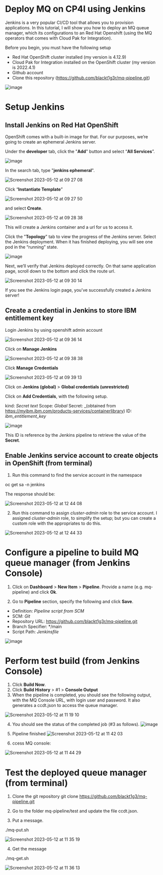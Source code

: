 # Deploy MQ on CP4I using Jenkins
Jenkins is a very popular CI/CD tool that allows you to provision applications. In this tutorial, I will show you how to deploy an MQ queue manager, which its configurations to an Red Hat Openshift (using the MQ operators that comes with Cloud Pak for Integration).

Before you begin, you must have the following setup
- Red Hat OpenShift cluster installed (my version is 4.12.9)
- Cloud Pak for Integration installed on the OpenShift cluster (my version is 2022.4.1)
- Github account
- Clone this repository (https://github.com/blackt1g3r/mq-pipeline.git)

![image](https://github.com/blackt1g3r/mq-pipeline/assets/14035593/9e0395dc-73b5-490b-9e29-be4dde81f650)

# Setup Jenkins 
## Install Jenkins on Red Hat OpenShift

OpenShift comes with a built-in image for that. For our purposes, we’re going to create an ephemeral Jenkins server.

Under the **developer** tab, click the "**Add**" button and select “**All Services**”.

![image](https://github.com/blackt1g3r/mq-pipeline/assets/14035593/7b49a0cc-67ba-475f-8710-b6c0790ad415)

In the search tab, type "**jenkins ephemeral**".

![Screenshot 2023-05-12 at 09 27 08](https://github.com/blackt1g3r/mq-pipeline/assets/14035593/125ba879-9eb2-4424-9532-d3d7d652afb6)

Click  “**Instantiate Template**”

![Screenshot 2023-05-12 at 09 27 50](https://github.com/blackt1g3r/mq-pipeline/assets/14035593/43647e95-5b8b-4054-a961-747478e97f21)

and select **Create**.

![Screenshot 2023-05-12 at 09 28 38](https://github.com/blackt1g3r/mq-pipeline/assets/14035593/29507fc8-f893-4cc3-b625-758a361454e8)

This will create a Jenkins container and a url for us to access it.

Click the "**Topology**" tab to view the progress of the Jenkins server. Select the Jenkins deployment. When it has finished deploying, you will see one pod in the “running” state.

![image](https://github.com/blackt1g3r/mq-pipeline/assets/14035593/81910d00-d47c-4425-9154-9d72250b4582)

Next, we’ll verify that Jenkins deployed correctly. On that same application page, scroll down to the bottom and click the route url.

![Screenshot 2023-05-12 at 09 30 14](https://github.com/blackt1g3r/mq-pipeline/assets/14035593/b60adc80-93ba-40e7-938c-0d9acf87d2f2)

If you see the Jenkins login page, you've successfully created a Jenkins server!

## Create a credential in Jenkins to store IBM entitlement key
Login Jenkins by using openshift admin account

![Screenshot 2023-05-12 at 09 36 14](https://github.com/blackt1g3r/mq-pipeline/assets/14035593/ec49dfdf-c155-4678-ab9c-f9993b08b6a2)

Click on **Manage Jenkins** 

![Screenshot 2023-05-12 at 09 38 38](https://github.com/blackt1g3r/mq-pipeline/assets/14035593/568bee1a-3afb-4b45-b0e2-f23974215d13)

Click **Manage Credentials**

![Screenshot 2023-05-12 at 09 39 13](https://github.com/blackt1g3r/mq-pipeline/assets/14035593/f4eb5f08-447b-4d1b-aef2-9a0600f667e0)

Click on **Jenkins (global)** > **Global credentials (unrestricted)**

Click on **Add Credentials**, with the following setup.

kind: _Secret text_
Scope: _Global_
Secret: _(obtained from https://myibm.ibm.com/products-services/containerlibrary)
ID: _ibm_entitlement_key_

![image](https://github.com/blackt1g3r/mq-pipeline/assets/14035593/966b32ca-0e0f-48c5-8c13-8a7edac9fcc0)

This ID is reference by the Jenkins pipeline to retrieve the value of the **Secret**.

## Enable Jenkins service account to create objects in OpenShift (from terminal)

1. Run this command to find the service account in the namespace

oc get sa -n jenkins

The response should be:

![Screenshot 2023-05-12 at 12 44 08](https://github.com/blackt1g3r/mq-pipeline/assets/14035593/9e49e1cd-77d8-49cc-bfad-59639872155d)

2. Run this command to assign _cluster-admin_ role to the service account. I assigned _cluster-admin_ role, to simplify the setup; but you can create a custom role with the appropriates to do this.

![Screenshot 2023-05-12 at 12 44 33](https://github.com/blackt1g3r/mq-pipeline/assets/14035593/4b5fcf24-e025-4f98-83c8-cfe348bf43cb)


# Configure a pipeline to build MQ queue manager (from Jenkins Console)

1. Click on **Dashboard** > **New Item** > **Pipeline**. Provide a name (e.g. mq-pipeline) and click **Ok**.

2. Go to **Pipeline** section, specify the following and click **Save**.
- Definition: _Pipeline script from SCM_
- SCM: _Git_
- Repository URL: https://github.com/blackt1g3r/mq-pipeline.git
- Branch Specifier: */main
- Script Path: _Jenkinsfile_

![image](https://github.com/blackt1g3r/mq-pipeline/assets/14035593/db9f3799-7bac-49ca-8fb6-efbcf8ce4948)

# Perform test build (from Jenkins Console)

1. Click **Build Now**.
2. Click **Build History** > #1 > **Console Output**
3. When the pipeline is completed, you should see the following output, with the MQ Console URL, with login user and password. It also generates a ccdt.json to access the queue manager.

![Screenshot 2023-05-12 at 11 19 10](https://github.com/blackt1g3r/mq-pipeline/assets/14035593/cda82f2a-b55a-4a4f-8c43-826c7c6259d7)

4. You should see the status of the completed job (#3 as follows).
![image](https://github.com/blackt1g3r/mq-pipeline/assets/14035593/27eb3372-7793-440a-86ee-5859d27d7cd2)

5. Pipeline finished
![Screenshot 2023-05-12 at 11 42 03](https://github.com/blackt1g3r/mq-pipeline/assets/14035593/c9398397-ed9c-48d7-b103-b7117bfa62f7)

6. ccess MQ console:

![Screenshot 2023-05-12 at 11 44 29](https://github.com/blackt1g3r/mq-pipeline/assets/14035593/d6b9c380-c839-428b-b7a3-32e3d54e6b19)

# Test the deployed queue manager (from terminal)
1. Clone the git repository
git clone https://github.com/blackt1g3/mq-pipeline.git

2. Go to the folder mq-pipeline/test and update the file ccdt.json.

3. Put a message.

 ./mq-put.sh
 
![Screenshot 2023-05-12 at 11 35 19](https://github.com/blackt1g3r/mq-pipeline/assets/14035593/91eab5b8-e2a0-4132-b36c-5198bc9bd5ea)

4. Get the message

./mq-get.sh

![Screenshot 2023-05-12 at 11 36 13](https://github.com/blackt1g3r/mq-pipeline/assets/14035593/3d1148b1-5e3c-4ff6-8ee4-db7321fa479d)




